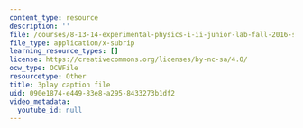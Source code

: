```yaml
---
content_type: resource
description: ''
file: /courses/8-13-14-experimental-physics-i-ii-junior-lab-fall-2016-spring-2017/090e1874e44983e8a2958433273b1df2_-JtATRj2EG4.srt
file_type: application/x-subrip
learning_resource_types: []
license: https://creativecommons.org/licenses/by-nc-sa/4.0/
ocw_type: OCWFile
resourcetype: Other
title: 3play caption file
uid: 090e1874-e449-83e8-a295-8433273b1df2
video_metadata:
  youtube_id: null
---
```

